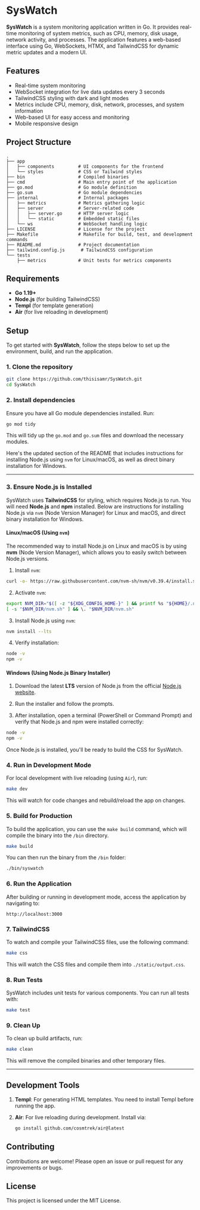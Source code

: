 # SysWatch

**SysWatch** is a system monitoring application written in Go. It provides real-time monitoring of system metrics, such as CPU, memory, disk usage, network activity, and processes. The application features a web-based interface using Go, WebSockets, HTMX, and TailwindCSS for dynamic metric updates and a modern UI.

## Features

- Real-time system monitoring
- WebSocket integration for live data updates every 3 seconds
- TailwindCSS styling with dark and light modes
- Metrics include CPU, memory, disk, network, processes, and system information
- Web-based UI for easy access and monitoring
- Mobile responsive design

## Project Structure

```
.
├── app
│   ├── components         # UI components for the frontend
│   └── styles             # CSS or Tailwind styles
├── bin                    # Compiled binaries
├── cmd                    # Main entry point of the application
├── go.mod                 # Go module definition
├── go.sum                 # Go module dependencies
├── internal               # Internal packages
│   ├── metrics            # Metrics gathering logic
│   ├── server             # Server-related code
│   │   ├── server.go      # HTTP server logic
│   │   └── static         # Embedded static files
│   └── ws                 # WebSocket handling logic
├── LICENSE                # License for the project
├── Makefile               # Makefile for build, test, and development commands
├── README.md              # Project documentation
├── tailwind.config.js      # TailwindCSS configuration
└── tests
    ├── metrics            # Unit tests for metrics components
```

## Requirements

- **Go 1.19+**
- **Node.js** (for building TailwindCSS)
- **Templ** (for template generation)
- **Air** (for live reloading in development)

## Setup

To get started with **SysWatch**, follow the steps below to set up the environment, build, and run the application.

### 1. Clone the repository

```bash
git clone https://github.com/thisisamr/SysWatch.git
cd SysWatch
```

### 2. Install dependencies

Ensure you have all Go module dependencies installed. Run:

```bash
go mod tidy
```

This will tidy up the `go.mod` and `go.sum` files and download the necessary modules.

Here's the updated section of the README that includes instructions for installing Node.js using `nvm` for Linux/macOS, as well as direct binary installation for Windows.

---

### 3. Ensure Node.js is Installed

SysWatch uses **TailwindCSS** for styling, which requires Node.js to run. You will need **Node.js** and **npm** installed. Below are instructions for installing Node.js via `nvm` (Node Version Manager) for Linux and macOS, and direct binary installation for Windows.

#### Linux/macOS (Using `nvm`)

The recommended way to install Node.js on Linux and macOS is by using **nvm** (Node Version Manager), which allows you to easily switch between Node.js versions.

1. Install `nvm`:

```bash
curl -o- https://raw.githubusercontent.com/nvm-sh/nvm/v0.39.4/install.sh | bash
```

2. Activate `nvm`:

```bash
export NVM_DIR="$([ -z "${XDG_CONFIG_HOME-}" ] && printf %s "${HOME}/.nvm" || printf %s "${XDG_CONFIG_HOME}/nvm")"
[ -s "$NVM_DIR/nvm.sh" ] && \. "$NVM_DIR/nvm.sh"
```

3. Install Node.js using `nvm`:

```bash
nvm install --lts
```

4. Verify installation:

```bash
node -v
npm -v
```

#### Windows (Using Node.js Binary Installer)

1. Download the latest **LTS** version of Node.js from the official [Node.js website](https://nodejs.org/en/download/).

2. Run the installer and follow the prompts.

3. After installation, open a terminal (PowerShell or Command Prompt) and verify that Node.js and npm were installed correctly:

```bash
node -v
npm -v
```

Once Node.js is installed, you'll be ready to build the CSS for SysWatch.

### 4. Run in Development Mode

For local development with live reloading (using `Air`), run:

```bash
make dev
```

This will watch for code changes and rebuild/reload the app on changes.

### 5. Build for Production

To build the application, you can use the `make build` command, which will compile the binary into the `/bin` directory.

```bash
make build
```

You can then run the binary from the `/bin` folder:

```bash
./bin/syswatch
```

### 6. Run the Application

After building or running in development mode, access the application by navigating to:

```
http://localhost:3000
```

### 7. TailwindCSS

To watch and compile your TailwindCSS files, use the following command:

```bash
make css
```

This will watch the CSS files and compile them into `./static/output.css`.

### 8. Run Tests

SysWatch includes unit tests for various components. You can run all tests with:

```bash
make test
```

### 9. Clean Up

To clean up build artifacts, run:

```bash
make clean
```

This will remove the compiled binaries and other temporary files.

---

## Development Tools

1. **Templ**: For generating HTML templates. You need to install Templ before running the app.
2. **Air**: For live reloading during development. Install via:

   ```bash
   go install github.com/cosmtrek/air@latest
   ```

## Contributing

Contributions are welcome! Please open an issue or pull request for any improvements or bugs.

## License

This project is licensed under the MIT License.
